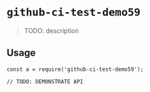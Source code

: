 
# `github-ci-test-demo59`

> TODO: description

## Usage

```
const a = require('github-ci-test-demo59');

// TODO: DEMONSTRATE API
```

